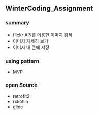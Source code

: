 ## WinterCoding_Assignment

### summary
- flickr API를 이용한 이미지 검색
- 이미지 자세히 보기
- 이미지 내 폰에 저장

### using pattern
- MVP

### open Source
- retrofit2
- rxkotlin
- glide
